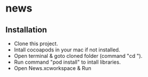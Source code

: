 # news

## Installation

- Clone this project.
- Intall cocoapods in your mac if not installed.
- Open terminal & goto cloned folder (command "cd <path>").
- Run command "pod install" to intall libraries.
- Open News.xcworkspace & Run
